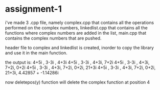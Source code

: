# assignment-1
i've made 3 .cpp file, namely complex.cpp that contains all the operations performed on the complex numbers, 
linkedlist.cpp that contains all the functions where complex numbers are added in the list, 
main.cpp that contains the complex numbers that are pushed.

header file to complex and linkedlist is created, inorder to copy the library and use it in the main function. 

the output is: 
4+5i , 3-3i , 4+3i
4+5i , 3-3i , 4+3i, 7+2i
4+5i , 3-3i , 4+3i, 7+2i, 0+2i
4+5i , 3-3i , 4+3i, 7+2i, 0+2i, 21+3i
4+5i , 3-3i , 4+3i, 7+2i, 0+2i, 21+3i, 4.42857 + -1.14286i

now deletepos(y) function will delete the complex function at position 4

